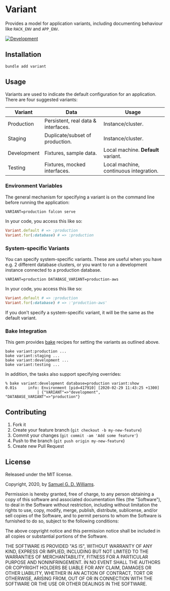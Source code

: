 # Variant

Provides a model for application variants, including documenting behaviour like `RACK_ENV` and `APP_ENV`.

[![Development](https://github.com/socketry/variant/workflows/Development/badge.svg?branch=master)](https://github.com/socketry/variant/actions?workflow=Development)

## Installation

```
bundle add variant
```

## Usage

Variants are used to indicate the default configuration for an application. There are four suggested variants:

| Variant     | Data                                | Usage                                  |
|-------------|-------------------------------------|----------------------------------------|
| Production  | Persistent, real data & interfaces. | Instance/cluster.                      |
| Staging     | Duplicate/subset of production.     | Instance/cluster.                      |
| Development | Fixtures, sample data.              | Local machine. **Default** variant.    |
| Testing     | Fixtures, mocked interfaces.        | Local machine, continuous integration. |

### Environment Variables

The general mechanism for specifying a variant is on the command line before running the application:

```
VARIANT=production falcon serve
```

In your code, you access this like so:

```ruby
Variant.default # => :production
Variant.for(:database) # => :production
```

### System-specific Variants

You can specify system-specific variants. These are useful when you have e.g. 2 different database clusters, or you want to run a development instance connected to a production database.

```
VARIANT=production DATABASE_VARIANT=production-aws
```

In your code, you access this like so:

```ruby
Variant.default # => :production
Variant.for(:database) # => :'production-aws'
```

If you don't specify a system-specific variant, it will be the same as the default variant.

### Bake Integration

This gem provides [bake](https://github.com/socketry/bake) recipes for setting the variants as outlined above.

```
bake variant:production ...
bake variant:staging ...
bake variant:development ...
bake variant:testing ...
```

In addition, the tasks also support specifying overrides:

```
% bake variant:development database=production variant:show
0.01s     info: Environment [pid=417910] [2020-02-29 11:43:25 +1300]
              | {"VARIANT"=>"development", "DATABASE_VARIANT"=>"production"}
```

## Contributing

1. Fork it
2. Create your feature branch (`git checkout -b my-new-feature`)
3. Commit your changes (`git commit -am 'Add some feature'`)
4. Push to the branch (`git push origin my-new-feature`)
5. Create new Pull Request

## License

Released under the MIT license.

Copyright, 2020, by [Samuel G. D. Williams](https://www.codeotaku.com).

Permission is hereby granted, free of charge, to any person obtaining a copy
of this software and associated documentation files (the "Software"), to deal
in the Software without restriction, including without limitation the rights
to use, copy, modify, merge, publish, distribute, sublicense, and/or sell
copies of the Software, and to permit persons to whom the Software is
furnished to do so, subject to the following conditions:

The above copyright notice and this permission notice shall be included in
all copies or substantial portions of the Software.

THE SOFTWARE IS PROVIDED "AS IS", WITHOUT WARRANTY OF ANY KIND, EXPRESS OR
IMPLIED, INCLUDING BUT NOT LIMITED TO THE WARRANTIES OF MERCHANTABILITY,
FITNESS FOR A PARTICULAR PURPOSE AND NONINFRINGEMENT. IN NO EVENT SHALL THE
AUTHORS OR COPYRIGHT HOLDERS BE LIABLE FOR ANY CLAIM, DAMAGES OR OTHER
LIABILITY, WHETHER IN AN ACTION OF CONTRACT, TORT OR OTHERWISE, ARISING FROM,
OUT OF OR IN CONNECTION WITH THE SOFTWARE OR THE USE OR OTHER DEALINGS IN
THE SOFTWARE.
